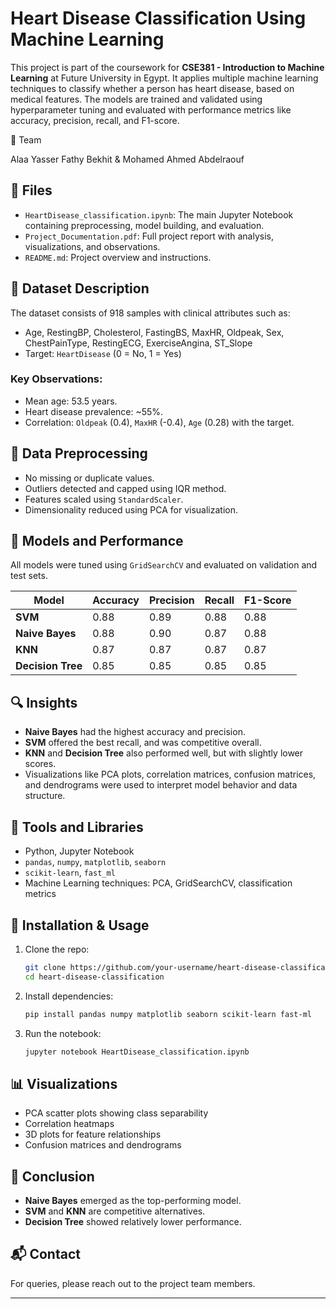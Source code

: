 # Heart Disease Classification Using Machine Learning

This project is part of the coursework for **CSE381 - Introduction to Machine Learning** at Future University in Egypt. It applies multiple machine learning techniques to classify whether a person has heart disease, based on medical features. The models are trained and validated using hyperparameter tuning and evaluated with performance metrics like accuracy, precision, recall, and F1-score.

👥 Team 

Alaa Yasser Fathy Bekhit & Mohamed Ahmed Abdelraouf    


## 📁 Files

- `HeartDisease_classification.ipynb`: The main Jupyter Notebook containing preprocessing, model building, and evaluation.
- `Project_Documentation.pdf`: Full project report with analysis, visualizations, and observations.
- `README.md`: Project overview and instructions.

## 🧪 Dataset Description

The dataset consists of 918 samples with clinical attributes such as:

- Age, RestingBP, Cholesterol, FastingBS, MaxHR, Oldpeak, Sex, ChestPainType, RestingECG, ExerciseAngina, ST_Slope
- Target: `HeartDisease` (0 = No, 1 = Yes)

### Key Observations:

- Mean age: 53.5 years.
- Heart disease prevalence: ~55%.
- Correlation: `Oldpeak` (0.4), `MaxHR` (-0.4), `Age` (0.28) with the target.

## 🧼 Data Preprocessing

- No missing or duplicate values.
- Outliers detected and capped using IQR method.
- Features scaled using `StandardScaler`.
- Dimensionality reduced using PCA for visualization.

## 🧠 Models and Performance

All models were tuned using `GridSearchCV` and evaluated on validation and test sets.

| Model          | Accuracy | Precision | Recall | F1-Score |
|----------------|----------|-----------|--------|----------|
| **SVM**        | 0.88     | 0.89      | 0.88   | 0.88     |
| **Naive Bayes**| 0.88     | 0.90      | 0.87   | 0.88     |
| **KNN**        | 0.87     | 0.87      | 0.87   | 0.87     |
| **Decision Tree** | 0.85  | 0.85      | 0.85   | 0.85     |

## 🔍 Insights

- **Naive Bayes** had the highest accuracy and precision.
- **SVM** offered the best recall, and was competitive overall.
- **KNN** and **Decision Tree** also performed well, but with slightly lower scores.
- Visualizations like PCA plots, correlation matrices, confusion matrices, and dendrograms were used to interpret model behavior and data structure.

## 🔧 Tools and Libraries

- Python, Jupyter Notebook
- `pandas`, `numpy`, `matplotlib`, `seaborn`
- `scikit-learn`, `fast_ml`
- Machine Learning techniques: PCA, GridSearchCV, classification metrics

## 🧰 Installation & Usage

1. Clone the repo:
    ```bash
    git clone https://github.com/your-username/heart-disease-classification.git
    cd heart-disease-classification
    ```

2. Install dependencies:
    ```bash
    pip install pandas numpy matplotlib seaborn scikit-learn fast-ml
    ```

3. Run the notebook:
    ```bash
    jupyter notebook HeartDisease_classification.ipynb
    ```

## 📊 Visualizations

- PCA scatter plots showing class separability
- Correlation heatmaps
- 3D plots for feature relationships
- Confusion matrices and dendrograms

## 📌 Conclusion

- **Naive Bayes** emerged as the top-performing model.
- **SVM** and **KNN** are competitive alternatives.
- **Decision Tree** showed relatively lower performance.

## 📬 Contact

For queries, please reach out to the project team members.

---

